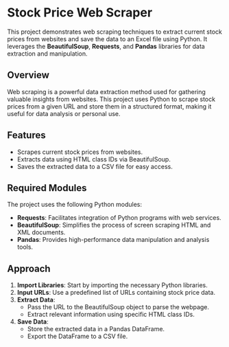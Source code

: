 # Stock Price Web Scraper

This project demonstrates web scraping techniques to extract current stock prices from websites and save the data to an Excel file using Python. It leverages the **BeautifulSoup**, **Requests**, and **Pandas** libraries for data extraction and manipulation.

## Overview

Web scraping is a powerful data extraction method used for gathering valuable insights from websites. This project uses Python to scrape stock prices from a given URL and store them in a structured format, making it useful for data analysis or personal use.

## Features

- Scrapes current stock prices from websites.
- Extracts data using HTML class IDs via BeautifulSoup.
- Saves the extracted data to a CSV file for easy access.

## Required Modules

The project uses the following Python modules:

- **Requests**: Facilitates integration of Python programs with web services.
- **BeautifulSoup**: Simplifies the process of screen scraping HTML and XML documents.
- **Pandas**: Provides high-performance data manipulation and analysis tools.

## Approach

1. **Import Libraries**: Start by importing the necessary Python libraries.
2. **Input URLs**: Use a predefined list of URLs containing stock price data.
3. **Extract Data**: 
    - Pass the URL to the BeautifulSoup object to parse the webpage.
    - Extract relevant information using specific HTML class IDs.
4. **Save Data**:
    - Store the extracted data in a Pandas DataFrame.
    - Export the DataFrame to a CSV file.


